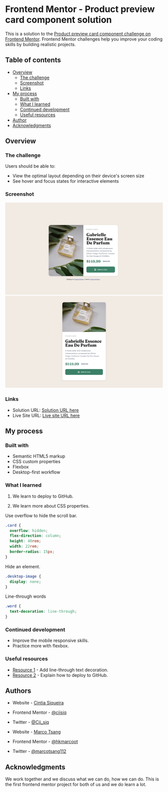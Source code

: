 # Frontend Mentor - Product preview card component solution

This is a solution to the [Product preview card component challenge on Frontend Mentor](https://www.frontendmentor.io/challenges/product-preview-card-component-GO7UmttRfa). Frontend Mentor challenges help you improve your coding skills by building realistic projects.

## Table of contents

- [Overview](#overview)
  - [The challenge](#the-challenge)
  - [Screenshot](#screenshot)
  - [Links](#links)
- [My process](#my-process)
  - [Built with](#built-with)
  - [What I learned](#what-i-learned)
  - [Continued development](#continued-development)
  - [Useful resources](#useful-resources)
- [Author](#author)
- [Acknowledgments](#acknowledgments)

## Overview

### The challenge

Users should be able to:

- View the optimal layout depending on their device's screen size
- See hover and focus states for interactive elements

### Screenshot

![](./screenshot/Desktop_view.png)
![](./screenshot/Mobile_view.png)

### Links

- Solution URL: [Solution URL here](https://github.com/ciisiq/challange-product-preview-card-component)
- Live Site URL: [Live site URL here](https://ciisiq.github.io/challange-product-preview-card-component/)

## My process

### Built with

- Semantic HTML5 markup
- CSS custom properties
- Flexbox
- Desktop-first workflow

### What I learned

1. We learn to deploy to GitHub.

2. We learn more about CSS properties.

Use overflow to hide the scroll bar.

```css
.card {
  overflow: hidden;
  flex-direction: column;
  height: 40rem;
  width: 22rem;
  border-radius: 15px;
}
```

Hide an element.

```css
.desktop-image {
  display: none;
}
```

Line-through words

```css
.word {
  text-decoration: line-through;
}
```

### Continued development

- Improve the mobile responsive skills.
- Practice more with flexbox.

### Useful resources

- [Resource 1](https://www.w3schools.com/css/css_text_decoration.asp) - Add line-through text decoration.
- [Resource 2](https://medium.com/frontend-mentor/a-complete-guide-to-submitting-solutions-on-frontend-mentor-ac6384162248) - Explain how to deploy to GitHub.

## Authors

- Website - [Cintia Siqueira](https://cisiq.dev/)
- Frontend Mentor - [@ciisiq](https://www.frontendmentor.io/profile/ciisiq)
- Twitter - [@Cii_siq](https://www.twitter.com/Cii_siq)

- Website - [Marco Tsang](https://www.linkedin.com/in/marco-tsang112)
- Frontend Mentor - [@hkmarcoot](https://www.frontendmentor.io/profile/hkmarcoot)
- Twitter - [@marcotsang112](https://www.twitter.com/marcotsang112)

## Acknowledgments

We work together and we discuss what we can do, how we can do. This is the first frontend mentor project for both of us and we do learn a lot.
